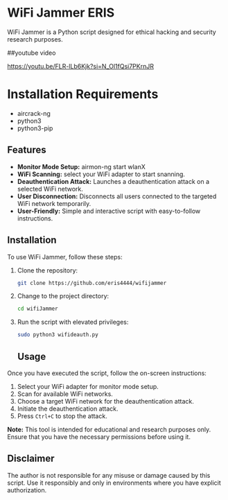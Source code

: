 # WiFi Jammer  ERIS

WiFi Jammer is a Python script designed for ethical hacking and security research purposes.

##youtube video

https://youtu.be/FLR-lLb6Kjk?si=N_Ol1fQsi7PKrnJR

# Installation Requirements

- aircrack-ng
- python3
- python3-pip


## Features

- **Monitor Mode Setup:** airmon-ng start wlanX
- **WiFi Scanning:** select your WiFi adapter to start snanning.
- **Deauthentication Attack:** Launches a deauthentication attack on a selected WiFi network.
- **User Disconnection:** Disconnects all users connected to the targeted WiFi network temporarily.
- **User-Friendly:** Simple and interactive script with easy-to-follow instructions.

## Installation

To use WiFi Jammer, follow these steps:

1. Clone the repository:

    ```bash
    git clone https://github.com/eris4444/wifijammer
    ```
2. Change to the project directory:

    ```bash
    cd wifiJammer
    ```
3. Run the script with elevated privileges:

    ```bash
    sudo python3 wifideauth.py
    ```
    ## Usage

Once you have executed the script, follow the on-screen instructions:

1. Select your WiFi adapter for monitor mode setup.
2. Scan for available WiFi networks.
3. Choose a target WiFi network for the deauthentication attack.
4. Initiate the deauthentication attack.
5. Press `Ctrl+C` to stop the attack.

**Note:** This tool is intended for educational and research purposes only. Ensure that you have the necessary permissions before using it.

## Disclaimer

The author is not responsible for any misuse or damage caused by this script. Use it responsibly and only in environments where you have explicit authorization.
